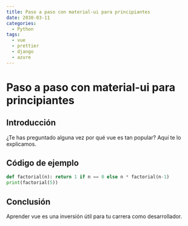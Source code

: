 ```yaml
---
title: Paso a paso con material-ui para principiantes
date: 2030-03-11
categories:
  - Python
tags:
  - vue
  - prettier
  - django
  - azure
---
```


# Paso a paso con material-ui para principiantes

## Introducción

¿Te has preguntado alguna vez por qué vue es tan popular? Aquí te lo explicamos.

## Código de ejemplo

```python
def factorial(n): return 1 if n == 0 else n * factorial(n-1)
print(factorial(5))
```

## Conclusión

Aprender vue es una inversión útil para tu carrera como desarrollador.